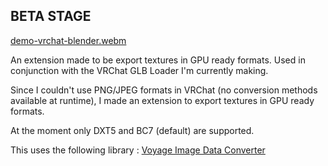 ## BETA STAGE ##

[demo-vrchat-blender.webm](https://github.com/user-attachments/assets/7937a0db-808a-4735-b7de-033ae9986b31)

An extension made to be export textures in GPU ready formats.
Used in conjunction with the VRChat GLB Loader I'm currently making.

Since I couldn't use PNG/JPEG formats in VRChat (no conversion methods
available at runtime), I made an extension to export textures in GPU
ready formats.

At the moment only DXT5 and BC7 (default) are supported.

This uses the following library : [Voyage Image Data Converter](https://github.com/vr-voyage/python-voyage-image-data-converter)
